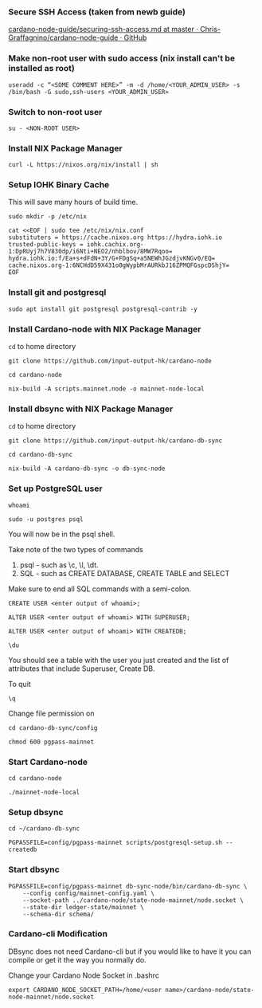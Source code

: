 ### Secure SSH Access (taken from newb guide)
[cardano-node-guide/securing-ssh-access.md at master · Chris-Graffagnino/cardano-node-guide · GitHub](https://github.com/Chris-Graffagnino/cardano-node-guide/blob/master/docs/securing-ssh-access.md)

### Make non-root user with sudo access (nix install can't be installed as root)
`useradd -c “<SOME COMMENT HERE>” -m -d /home/<YOUR_ADMIN_USER> -s /bin/bash -G sudo,ssh-users <YOUR_ADMIN_USER>`

### Switch to non-root user
`su - <NON-ROOT USER>`


### Install NIX Package Manager

`curl -L https://nixos.org/nix/install | sh`


### Setup IOHK Binary Cache

This will save many hours of build time.

```sudo mkdir -p /etc/nix```


```
cat <<EOF | sudo tee /etc/nix/nix.conf
substituters = https://cache.nixos.org https://hydra.iohk.io
trusted-public-keys = iohk.cachix.org-1:DpRUyj7h7V830dp/i6Nti+NEO2/nhblbov/8MW7Rqoo= hydra.iohk.io:f/Ea+s+dFdN+3Y/G+FDgSq+a5NEWhJGzdjvKNGv0/EQ= cache.nixos.org-1:6NCHdD59X431o0gWypbMrAURkbJ16ZPMQFGspcDShjY=
EOF
```

### Install git and postgresql
`sudo apt install git postgresql postgresql-contrib -y`

### Install Cardano-node with NIX Package Manager
`cd` to home directory

```git clone https://github.com/input-output-hk/cardano-node```

```cd cardano-node```

```nix-build -A scripts.mainnet.node -o mainnet-node-local```


### Install dbsync with NIX Package Manager
`cd` to home directory

```git clone https://github.com/input-output-hk/cardano-db-sync```

```cd cardano-db-sync```

```nix-build -A cardano-db-sync -o db-sync-node```


### Set up PostgreSQL user

```whoami```

```sudo -u postgres psql```

You will now be in the psql shell.  

Take note of the two types of commands
1. psql - such as \c, \l, \dt.
2. SQL - such as CREATE DATABASE, CREATE TABLE and SELECT

Make sure to end all SQL commands with a semi-colon.

```CREATE USER <enter output of whoami>;```

```ALTER USER <enter output of whoami> WITH SUPERUSER;```


```ALTER USER <enter output of whoami> WITH CREATEDB;```

```\du```

You should see a table with the user you just created and the list of attributes that include Superuser, Create DB.


To quit

```\q```

Change file permission on 

```cd cardano-db-sync/config```

```chmod 600 pgpass-mainnet```


### Start Cardano-node

```cd cardano-node```

```./mainnet-node-local```


### Setup dbsync
`cd ~/cardano-db-sync`

```PGPASSFILE=config/pgpass-mainnet scripts/postgresql-setup.sh --createdb```

### Start dbsync

```
PGPASSFILE=config/pgpass-mainnet db-sync-node/bin/cardano-db-sync \
    --config config/mainnet-config.yaml \
    --socket-path ../cardano-node/state-node-mainnet/node.socket \
    --state-dir ledger-state/mainnet \
    --schema-dir schema/
```

### Cardano-cli Modification

DBsync does not need Cardano-cli but if you would like to have it you can compile or get it the way you normally do.

Change your Cardano Node Socket in .bashrc

```export CARDANO_NODE_SOCKET_PATH=/home/<user name>/cardano-node/state-node-mainnet/node.socket```
